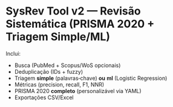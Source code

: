 # SysRev Tool v2 — Revisão Sistemática (PRISMA 2020 + Triagem Simple/ML)

Inclui:
- Busca (PubMed + Scopus/WoS opcionais)
- Deduplicação (IDs + fuzzy)
- Triagem **simple** (palavras‑chave) **ou** **ml** (Logistic Regression)
- Métricas (precision, recall, F1, NNR)
- PRISMA 2020 **completo** (personalizável via YAML)
- Exportações CSV/Excel